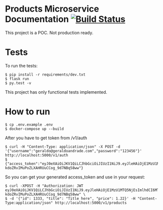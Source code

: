 # Products Microservice Documentation [![Build Status](https://travis-ci.org/geraldoandradee/products-microservice.svg?branch=master)](https://travis-ci.org/geraldoandradee/products-microservice)

This project is a POC. Not production ready.


# Tests
    
To run the tests:
    
    $ pip install -r requirements/dev.txt
    $ flask run
    $ py.test -v

This project has only functional tests implemented.


# How to run

    $ cp .env.example .env
    $ docker-compose up --build
    
After you have to get token from /v1/auth

    $ curl -H "Content-Type: application/json" -X POST -d '{"username":"geraldo@geraldoandrade.com","password":"123456"}' http://localhost:5000/v1/auth
    $ {"access_token":"eyJ0eXAiOiJKV1QiLCJhbGciOiJIUzI1NiJ9.eyJleHAiOjE1MzU1MTQ5NjEsImlhdCI6MTUzNTUxNDY2MSwibmJmIjoxNTM1NTE0NjYxLCJpZGVudGl0eSI6ImdlcmFsZG9AZ2VyYWxkb2FuZHJhZGUuY29tIn0.F2bepYWo-kdoZRvIMuPoZLXAHRUuCCog_9d7NBq58ww"}

So you can get your generated access_token and use in your request:

    $ curl -XPOST -H "Authorization: JWT eyJ0eXAiOiJKV1QiLCJhbGciOiJIUzI1NiJ9.eyJleHAiOjE1MzU1MTQ5NjEsImlhdCI6MTUzNTUxNDY2MSwibmJmIjoxNTM1NTE0NjYxLCJpZGVudGl0eSI6ImdlcmFsZG9AZ2VyYWxkb2FuZHJhZGUuY29tIn0.F2bepYWo-kdoZRvIMuPoZLXAHRUuCCog_9d7NBq58ww" \
    $ -d '{"id": 1333, "title": "Title here", "price": 1.22}' -H "Content-Type:application/json" http://localhost:5000/v1/products